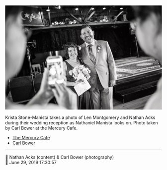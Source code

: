 ![Krista Stone-Manista takes a photo of Len Montgomery and Nathan Acks](assets/11d1a3d200cd3d9ea8b40a5caa73d85b.webp)

Krista Stone-Manista takes a photo of Len Montgomery and Nathan Acks during their wedding reception as Nathaniel Manista looks on. Photo taken by Carl Bower at the Mercury Cafe.

* [The Mercury Cafe](http://mercurycafe.com)
* [Carl Bower](https://carlbowerphotos.com)

- - - -

<span aria-hidden="true">👥</span> Nathan Acks (content) & Carl Bower (photography)  
<span aria-hidden="true">📅</span> June 29, 2019 17:30:57
